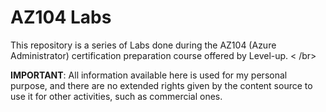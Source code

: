 # AZ104 Labs
This repository is a series of Labs done during the AZ104 (Azure Administrator) certification preparation course offered by Level-up. < /br>

**IMPORTANT**:
All information available here is used for my personal purpose, and there are no extended rights given by the content source to use it for other activities, such as commercial ones.
